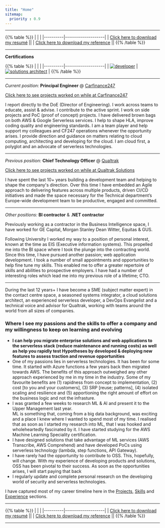 ```yaml
---
title: "Home"
sitemap:
  priority : 0.9
---
```


---

{{% table %}}
|          |                    |
|----------|--------------------|
| [Click here to download my resumé](/resume.pdf) ||
| [Click here to download my reference](/reference.pdf) ||
{{% /table %}}


---

**Certifications**

{{% table %}}
|          |                    |
|----------|--------------------|
| [![developer](/img/aws-developer-badge.png)](https://www.certmetrics.com/amazon/public/badge.aspx?i=2&t=c&d=2017-12-13&ci=AWS00351917) | [![solutions architect](/img/aws-solutions-architect-badge.png)](https://www.certmetrics.com/amazon/public/badge.aspx?i=1&t=c&d=2018-09-27&ci=AWS00351917) |
{{% /table %}}


---

*Current position:* **Principal Engineer** @ [Carfinance247](http://www.carfinance247.co.uk)

[Click here to see projects worked on while at Carfinance247](#projects)

I report directly to the DoE (Director of Engineering). I work across teams to educate, assist & advise. I contribute to the active sprint. I work on side projects and PoC (proof of concept) projects. I have delivered brown bags on both AWS & Google Serverless services. I help to shape HLA, improve coding quality and engineering standards. I am a team player and help support my colleagues and CF247 operations whenever the opportunity arises. I provide direction and guidance on matters relating to cloud computing, architecting and developing for the cloud.  I am cloud first, a polyglot and an advocate of serverless technologies.

---

*Previous position:* **Chief Technology Officer** @ [Qualtrak](http://www.qualtrak.com)

[Click here to see projects worked on while at Qualtrak Solutions](#projects)

I have spent the last 10+ years building a development team and helping to shape the company's direction.  Over this time I have embedded an Agile approach to delivering features across multiple products, driven CI/CD initiatives and made the space necessary for the Technical department’s  Europe-wide development team to be productive, engaged and committed.  

---

*Other positions:* **BI contractor** & **.NET contractor**

Previously working as a contractor in the Business Intelligence space, I have worked for GE Capital, Morgan Stanley Dean Witter, Equitas & GUS.  

Following University I worked my way to a position of personal interest, known at the time as EIS (Executive information systems).  This propelled me into the BI space where I took the plunge into the contracting world.  Since this time, I have pursued another passion; web application development.  I took a number of small appointments and opportunities to help fine tune my skills.  This enabled me to offer a greater repertoire of skills and abilities to prospective employers.  I have had a number of interesting roles which lead me into my previous role of a lifetime; CTO.  

---

During the last 12 years+ I have become a SME (subject matter expert) in the contact centre space, a seasoned systems integrator, a cloud solutions architect, an experienced serverless developer, a DevOps Evangelist and a technical voice and advisor for Qualtrak, working with teams around the world from all sizes of companies.

### Where I see my passions and the skills to offer a company and my willingness to keep on learning and evolving

- **I can help you migrate enterprise solutions and web applications to the serverless stack (reduce maintenance and running costs) as well as help you rapidly test Hypotheses by developed & deploying new features to assess traction and revenue opportunities** 
- One of my passions lies in serverless technologies.  It has been for some time.  It started with Azure functions a few years back then migrated towards AWS.  The benefits of this approach outweighed any other approach experienced by me in my time in the industry.  Some of my favourite benefits are (1) rapidness from concept to implementation, (2) cost [to you and your customers], (3) SRP [reuse; patterns], (4) isolated scaling and resilience and (5) apportioning the right amount of effort on the business logic and not the infrasture.  
- I was granted a few weeks to research ML & AI and present it to the Upper Management last year.  
ML is something that, coming from a big data background, was exciting and a place I knew where I wanted to spend most of my time.  I realised that as soon as I started my research into ML, that I was hooked and wholeheartedly fascinated by it.  I have started studying for the AWS Machine Learning Speciality certification.
- I have designed solutions that take advantage of ML services (AWS Transcribe, AWS Comprehend) and have developed PoCs using serverless technology (lambda, step functions, API Gateway).
- I have rarely had the opportunity to contribute to OSS.  This, hopefully, will change. With my experience of developing products and solutions, OSS has been pivotal to their success. As soon as the opportunities arises, I will start paying that back
- I regularly update and complete personal research on the developing world of security and serverless technologies.

I have captured most of my career timeline here in the [Projects](#projects), [Skills](#skills) and [Experience](#experience) sections.

---

{{% table %}}
|          |                    |
|----------|--------------------|
| [Click here to download my resumé](/resume.pdf) ||
| [Click here to download my reference](/reference.pdf) ||
{{% /table %}}

---